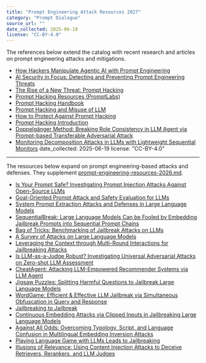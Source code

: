 ```yaml
---
title: "Prompt Engineering Attack Resources 2027"
category: "Prompt Dialogue"
source_url: ""
date_collected: 2025-06-18
license: "CC-BY-4.0"
---
```


The references below extend the catalog with recent research and articles on prompt engineering attacks and mitigations.

- [How Hackers Manipulate Agentic AI with Prompt Engineering](https://www.securityweek.com/how-hackers-manipulate-agentic-ai-with-prompt-engineering/)
- [AI Security in Focus: Detecting and Preventing Prompt Engineering Threats](https://www.deimos.io/blog-posts/ai-security-in-focus-detecting-and-preventing-prompt-engineering-threats)
- [The Rise of a New Threat: Prompt Hacking](https://promptengineering.org/the-rise-of-a-new-threat-prompt-hacking/)
- [Prompt Hacking Resources (PromptLabs)](https://github.com/PromptLabs/Prompt-Hacking-Resources)
- [Prompt Hacking Handbook](https://handbook.exemplar.dev/ai_engineer/prompt_engineering/prompt_hacking)
- [Prompt Hacking and Misuse of LLM](https://www.unite.ai/prompt-hacking-and-misuse-of-llm/)
- [How to Protect Against Prompt Hacking](https://www.prompthub.us/blog/how-to-protect-against-prompt-hacking)
- [Prompt Hacking Introduction](https://learnprompting.org/docs/prompt_hacking/introduction)
- [Doppelgänger Method: Breaking Role Consistency in LLM Agent via Prompt-based Transferable Adversarial Attack](https://arxiv.org/abs/2506.14539)
- [Monitoring Decomposition Attacks in LLMs with Lightweight Sequential Monitors](https://arxiv.org/abs/2506.10949)
date_collected: 2025-06-19
license: "CC-BY-4.0"
---

The resources below expand on prompt engineering-based attacks and defenses. They supplement [prompt-engineering-resources-2026.md](prompt-engineering-resources-2026.md).

- [Is Your Prompt Safe? Investigating Prompt Injection Attacks Against Open-Source LLMs](https://arxiv.org/abs/2505.14368)
- [Goal-Oriented Prompt Attack and Safety Evaluation for LLMs](https://arxiv.org/abs/2309.11830)
- [System Prompt Extraction Attacks and Defenses in Large Language Models](https://arxiv.org/abs/2505.23817)
- [SequentialBreak: Large Language Models Can be Fooled by Embedding Jailbreak Prompts into Sequential Prompt Chains](https://arxiv.org/abs/2411.06426)
- [Bag of Tricks: Benchmarking of Jailbreak Attacks on LLMs](https://arxiv.org/abs/2406.09324)
- [A Survey of Attacks on Large Language Models](https://arxiv.org/abs/2505.12567)
- [Leveraging the Context through Multi-Round Interactions for Jailbreaking Attacks](https://arxiv.org/abs/2402.09177)
- [Is LLM-as-a-Judge Robust? Investigating Universal Adversarial Attacks on Zero-shot LLM Assessment](https://arxiv.org/abs/2402.14016)
- [CheatAgent: Attacking LLM-Empowered Recommender Systems via LLM Agent](https://arxiv.org/abs/2504.13192)
- [Jigsaw Puzzles: Splitting Harmful Questions to Jailbreak Large Language Models](https://arxiv.org/abs/2410.11459)
- [WordGame: Efficient & Effective LLM Jailbreak via Simultaneous Obfuscation in Query and Response](https://arxiv.org/abs/2405.14023)
- [Jailbreaking to Jailbreak](https://arxiv.org/abs/2502.09638)
- [Continuous Embedding Attacks via Clipped Inputs in Jailbreaking Large Language Models](https://arxiv.org/abs/2407.13796)
- [Against All Odds: Overcoming Typology, Script, and Language Confusion in Multilingual Embedding Inversion Attacks](https://arxiv.org/abs/2408.11749)
- [Playing Language Game with LLMs Leads to Jailbreaking](https://arxiv.org/abs/2411.12762)
- [Illusions of Relevance: Using Content Injection Attacks to Deceive Retrievers, Rerankers, and LLM Judges](https://arxiv.org/abs/2501.18536)
